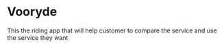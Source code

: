 # Vooryde
This the riding app that will help customer to compare the service and use the service they want 
